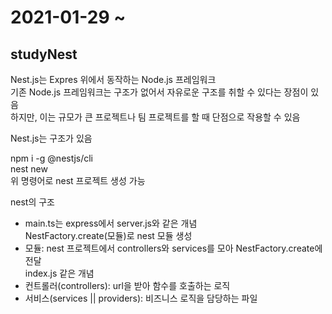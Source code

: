# 2021-01-29 ~ 

## studyNest

Nest.js는 Expres 위에서 동작하는 Node.js 프레임워크  
기존 Node.js 프레임워크는 구조가 없어서 자유로운 구조를 취할 수 있다는 장점이 있음  
하지만, 이는 규모가 큰 프로젝트나 팀 프로젝트를 할 때 단점으로 작용할 수 있음

Nest.js는 구조가 있음

npm i -g @nestjs/cli  
nest new  
위 명령어로 nest 프로젝트 생성 가능

nest의 구조
- main.ts는 express에서 server.js와 같은 개념  
NestFactory.create(모듈)로 nest 모듈 생성
- 모듈: nest 프로젝트에서 controllers와 services를 모아 NestFactory.create에 전달  
index.js 같은 개념
- 컨트롤러(controllers): url을 받아 함수를 호출하는 로직
- 서비스(services || providers): 비즈니스 로직을 담당하는 파일

